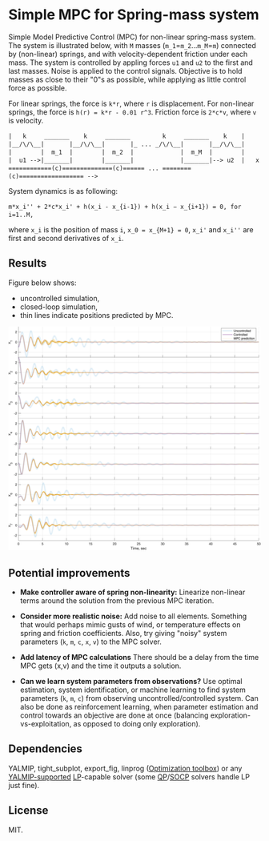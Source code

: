 # Simple MPC for Spring-mass system

Simple Model Predictive Control (MPC) for non-linear spring-mass system.
The system is illustrated below, with `M` masses (`m_1`=`m_2`...`m_M`=`m`) connected by (non-linear) springs, and with velocity-dependent friction under each mass. The system is controlled by appling forces `u1` and `u2` to the first and last masses. Noise is applied to the control signals. Objective is to hold masses as close to their "0"s as possible, while applying as little control force as possible.

For linear springs, the force is `k*r`, where `r` is displacement. For non-linear springs, the force is `h(r) = k*r - 0.01 r^3`. Friction force is `2*c*v`, where `v` is velocity.

```
|   k     _______    k     _______         k     _______    k    |
|__/\/\__|       |__/\/\__|       |_ ... _/\/\__|       |__/\/\__|
|        |  m_1  |        |  m_2  |             |  m_M  |        |
|  u1 -->|_______|        |_______|             |_______|--> u2  |   x
============(c)==============(c)====== ... ========(c)================== -->
```

System dynamics is as following:

```
m*x_i'' + 2*c*x_i' + h(x_i - x_{i-1}) + h(x_i − x_{i+1}) = 0, for i=1..M,
```
where `x_i` is the position of mass `i`, `x_0 = x_{M+1} = 0`, `x_i'` and `x_i''` are first and second derivatives of `x_i`.

## Results

Figure below shows:
- uncontrolled simulation,
- closed-loop simulation,
- thin lines indicate positions predicted by MPC.

<img src="img/simulated-positions-800.png" width="800">

## Potential improvements

* **Make controller aware of spring non-linearity:** Linearize non-linear terms around the solution from the previous MPC iteration.

* **Consider more realistic noise:** Add noise to all elements. Something that would perhaps mimic gusts of wind, or temperature effects on spring and friction coefficients. Also, try giving "noisy" system parameters (`k`, `m`, `c`, `x`, `v`) to the MPC solver.

* **Add latency of MPC calculations** There should be a delay from the time MPC gets (x,v) and the time it outputs a solution.

* **Can we learn system parameters from observations?** Use optimal estimation, system identification, or machine learning to find system parameters (`k`, `m`, `c`) from observing uncontrolled/controlled system. Can also be done as reinforcement learning, when parameter estimation and control towards an objective are done at once (balancing exploration-vs-exploitation, as opposed to doing only exploration).

## Dependencies
YALMIP, tight_subplot, export_fig, linprog ([Optimization toolbox](https://se.mathworks.com/products/optimization.html)) or any [YALMIP-supported](https://yalmip.github.io/allsolvers/) [LP](https://en.wikipedia.org/wiki/Linear_programming)-capable solver (some [QP](https://en.wikipedia.org/wiki/Quadratic_programming)/[SOCP](https://en.wikipedia.org/wiki/Second-order_cone_programming) solvers handle LP just fine).

## License
MIT.

